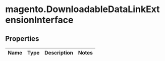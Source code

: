 # magento.DownloadableDataLinkExtensionInterface

## Properties
Name | Type | Description | Notes
------------ | ------------- | ------------- | -------------


